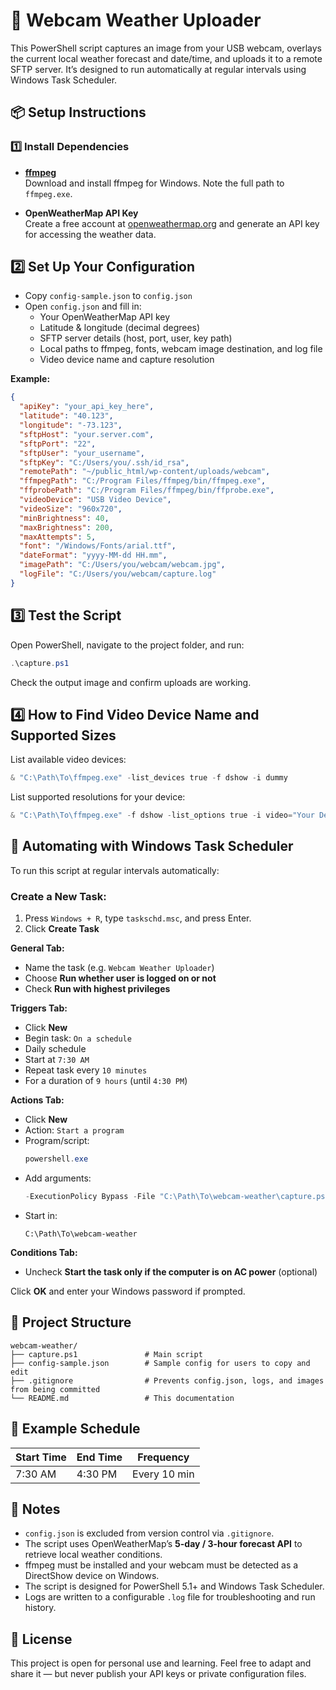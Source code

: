 
# 📸 Webcam Weather Uploader

This PowerShell script captures an image from your USB webcam, overlays the current local weather forecast and date/time, and uploads it to a remote SFTP server. It’s designed to run automatically at regular intervals using Windows Task Scheduler.

## 📦 Setup Instructions

### 1️⃣ Install Dependencies

- **[ffmpeg](https://ffmpeg.org/download.html)**  
  Download and install ffmpeg for Windows. Note the full path to `ffmpeg.exe`.

- **OpenWeatherMap API Key**  
  Create a free account at [openweathermap.org](https://openweathermap.org/api) and generate an API key for accessing the weather data.

## 2️⃣ Set Up Your Configuration

- Copy `config-sample.json` to `config.json`
- Open `config.json` and fill in:
  - Your OpenWeatherMap API key
  - Latitude & longitude (decimal degrees)
  - SFTP server details (host, port, user, key path)
  - Local paths to ffmpeg, fonts, webcam image destination, and log file
  - Video device name and capture resolution

**Example:**  
```json
{
  "apiKey": "your_api_key_here",
  "latitude": "40.123",
  "longitude": "-73.123",
  "sftpHost": "your.server.com",
  "sftpPort": "22",
  "sftpUser": "your_username",
  "sftpKey": "C:/Users/you/.ssh/id_rsa",
  "remotePath": "~/public_html/wp-content/uploads/webcam",
  "ffmpegPath": "C:/Program Files/ffmpeg/bin/ffmpeg.exe",
  "ffprobePath": "C:/Program Files/ffmpeg/bin/ffprobe.exe",
  "videoDevice": "USB Video Device",
  "videoSize": "960x720",
  "minBrightness": 40,
  "maxBrightness": 200,
  "maxAttempts": 5,
  "font": "/Windows/Fonts/arial.ttf",
  "dateFormat": "yyyy-MM-dd HH.mm",
  "imagePath": "C:/Users/you/webcam/webcam.jpg",
  "logFile": "C:/Users/you/webcam/capture.log"
}

```

## 3️⃣ Test the Script

Open PowerShell, navigate to the project folder, and run:

```powershell
.\capture.ps1
```

Check the output image and confirm uploads are working.

## 4️⃣ How to Find Video Device Name and Supported Sizes

List available video devices:

```powershell
& "C:\Path\To\ffmpeg.exe" -list_devices true -f dshow -i dummy
```

List supported resolutions for your device:

```powershell
& "C:\Path\To\ffmpeg.exe" -f dshow -list_options true -i video="Your Device Name"
```

## 📅 Automating with Windows Task Scheduler

To run this script at regular intervals automatically:

### Create a New Task:
1. Press `Windows + R`, type `taskschd.msc`, and press Enter.
2. Click **Create Task**

**General Tab:**
- Name the task (e.g. `Webcam Weather Uploader`)
- Choose **Run whether user is logged on or not**
- Check **Run with highest privileges**

**Triggers Tab:**
- Click **New**
- Begin task: `On a schedule`
- Daily schedule
- Start at `7:30 AM`
- Repeat task every `10 minutes`
- For a duration of `9 hours` (until `4:30 PM`)

**Actions Tab:**
- Click **New**
- Action: `Start a program`
- Program/script:
  ```powershell
  powershell.exe
  ```
- Add arguments:
  ```powershell
  -ExecutionPolicy Bypass -File "C:\Path\To\webcam-weather\capture.ps1"
  ```
- Start in:
  ```
  C:\Path\To\webcam-weather
  ```

**Conditions Tab:**
- Uncheck **Start the task only if the computer is on AC power** (optional)

Click **OK** and enter your Windows password if prompted.

## 📄 Project Structure

```
webcam-weather/
├── capture.ps1               # Main script
├── config-sample.json        # Sample config for users to copy and edit
├── .gitignore                # Prevents config.json, logs, and images from being committed
└── README.md                 # This documentation
```

## 🔄 Example Schedule

| Start Time | End Time | Frequency |
|------------|----------|------------|
| 7:30 AM    | 4:30 PM  | Every 10 min |

## 📌 Notes

- `config.json` is excluded from version control via `.gitignore`.
- The script uses OpenWeatherMap’s **5-day / 3-hour forecast API** to retrieve local weather conditions.
- ffmpeg must be installed and your webcam must be detected as a DirectShow device on Windows.
- The script is designed for PowerShell 5.1+ and Windows Task Scheduler.
- Logs are written to a configurable `.log` file for troubleshooting and run history.

## 📃 License

This project is open for personal use and learning. Feel free to adapt and share it — but never publish your API keys or private configuration files.